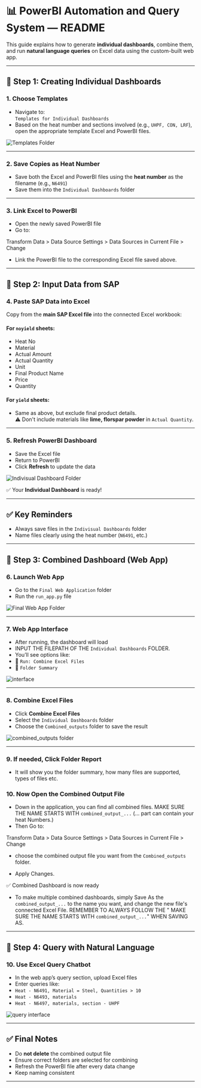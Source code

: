 # 📊 PowerBI Automation and Query System — README

This guide explains how to generate **individual dashboards**, combine them, and run **natural language queries** on Excel data using the custom-built web app.

---

## 🔹 Step 1: Creating Individual Dashboards

### 1. Choose Templates
- Navigate to:  
  `Templates for Individual Dashboards`
- Based on the heat number and sections involved (e.g., `UHPF, CON, LRF`), open the appropriate template Excel and PowerBI files.

![Templates Folder](./assets/templateindivisual.png)



---

### 2. Save Copies as Heat Number
- Save both the Excel and PowerBI files using the **heat number** as the filename (e.g., `N6491`)  
- Save them into the `Individual Dashboards` folder

---

### 3. Link Excel to PowerBI
- Open the newly saved PowerBI file  
- Go to:

Transform Data > Data Source Settings > Data Sources in Current File > Change

- Link the PowerBI file to the corresponding Excel file saved above.

---

## 🔹 Step 2: Input Data from SAP

### 4. Paste SAP Data into Excel
Copy from the **main SAP Excel file** into the connected Excel workbook:

#### For `noyield` sheets:
- Heat No  
- Material  
- Actual Amount  
- Actual Quantity  
- Unit  
- Final Product Name  
- Price  
- Quantity

#### For `yield` sheets:
- Same as above, but exclude final product details.  
⚠️ Don't include materials like **lime, florspar powder** in `Actual Quantity`.

---

### 5. Refresh PowerBI Dashboard
- Save the Excel file  
- Return to PowerBI  
- Click **Refresh** to update the data

![Indivisual Dashboard Folder](./assets/indivisualdashboard.png)

✅ Your **Individual Dashboard** is ready!

---

## ✅ Key Reminders
- Always save files in the `Indivisual Dashboards` folder
- Name files clearly using the heat number (`N6491`, etc.)

---

## 🔸 Step 3: Combined Dashboard (Web App)

### 6. Launch Web App
- Go to the `Final Web Application` folder  
- Run the `run_app.py` file

![Final Web App Folder](./assets/web_app.png)

---

### 7. Web App Interface
- After running, the dashboard will load
- INPUT THE FILEPATH OF THE `Individual Dashboards` FOLDER.
- You’ll see options like:
- 🔘 `Run: Combine Excel Files`
- 🔘 `Folder Summary`

![interface](./assets/combineconnect.png)

---

### 8. Combine Excel Files
- Click **Combine Excel Files**
- Select the `Individual Dashboards` folder
- Choose the `Combined_outputs` folder to save the result

![combined_outputs folder](./assets/outputcombine.png)

---

### 9. If needed, Click Folder Report
- It will show you the folder summary, how many files are supported, types of files etc.

### 10. Now Open the Combined Output File
- Down in the application, you can find all combined files. 
  MAKE SURE THE NAME STARTS WITH `combined_output_...` (... part can contain your heat Numbers.)
- Then Go to:

Transform Data > Data Source Settings > Data Sources in Current File > Change
- choose the combined output file you want from the `Combined_outputs` folder.

- Apply Changes.

✅ Combined Dashboard is now ready

- To make multiple combined dashboards, simply Save As the `combined_output_...` to the name you want,
and change the new file's connected Excel File.
REMEMBER TO ALWAYS FOLLOW THE " MAKE SURE THE NAME STARTS WITH `combined_output_...`" WHEN SAVING AS.
---

## 🔸 Step 4: Query with Natural Language

### 10. Use Excel Query Chatbot
- In the web app’s query section, upload Excel files
- Enter queries like:
- `Heat - N6491, Material = Steel, Quantities > 10`
- `Heat - N6493, materials`
- `Heat - N6497, materials, section - UHPF`

![query interface](./assets/excelquery.png)

---

## ✅ Final Notes

- Do **not delete** the combined output file  
- Ensure correct folders are selected for combining  
- Refresh the PowerBI file after every data change  
- Keep naming consistent

---

